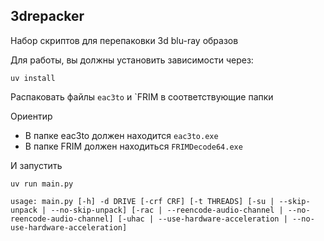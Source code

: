 3drepacker
---
Набор скриптов для перепаковки 3d blu-ray образов

Для работы, вы должны установить зависимости через:
```
uv install
```

Распаковать файлы `eac3to` и `FRIM в соответствующие папки

Ориентир

- В папке eac3to должен находится `eac3to.exe`
- В папке FRIM должен находиться `FRIMDecode64.exe`

И запустить
```
uv run main.py
```

```
usage: main.py [-h] -d DRIVE [-crf CRF] [-t THREADS] [-su | --skip-unpack | --no-skip-unpack] [-rac | --reencode-audio-channel | --no-reencode-audio-channel] [-uhac | --use-hardware-acceleration | --no-use-hardware-acceleration]
```